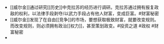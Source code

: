 - [[威尔金]]通过研究[[历史]]中克拉苏的经历进行调研。克拉苏通过拥有报复政敌的权利，以法律手段剥夺/以武力手段占有他人财富，变成巨富。#财富秘密
- [[威尔金]]发现了在自由[[竞争]]的市场，要想获取极致财富，就要改变规则。而改变规则，则必须拥有政治[[权力]]，甚至策划政变。#投资之道 #政权 #财富秘密
-